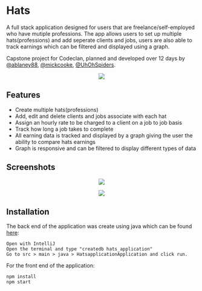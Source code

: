 # Hats

A full stack application designed for users that are freelance/self-employed who have mutiple professions. The app allows users to set up multiple hats(professions) and add seperate clients and jobs, users are also able to track earnings which can be filtered and displayed using a graph.

Capstone project for Codeclan, planned and developed over 12 days by [@ablaney88](https://github.com/ablaney88), [@mickcooke](https://github.com/mickcooke), [@UhOhSpiders](https://github.com/UhOhSpiders).

<div align="center">

![](https://i.imgur.com/DTs3mPw.png)
</div>

## Features

* Create multiple hats(professions)
* Add, edit and delete clients and jobs associate with each hat
* Assign an hourly rate to be charged to a client on a job to job basis
* Track how long a job takes to complete
* All earning data is tracked and displayed by a graph giving the user the ability to compare hats earnings
* Graph is responsive and can be filtered to display different types of data

## Screenshots

<div align="center">


![](https://i.imgur.com/ZD4A3Yf.png)

![](https://i.imgur.com/Udv21K5.png)
</div>

## Installation

The back end of the application was create using java which can be found [here](https://github.com/mickcooke/Capstone_Hats_app):
```
Open with IntelliJ
Open the terminal and type "createdb hats_application"
Go to src > main > java > HatsapplicationApplication and click run.
```

For the front end of the application:
```
npm install
npm start
```
